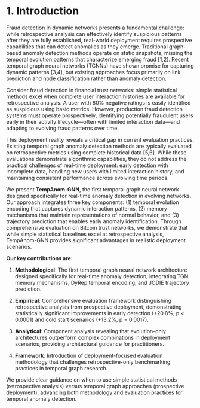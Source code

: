 
# 1. Introduction

Fraud detection in dynamic networks presents a fundamental challenge: while retrospective analysis can effectively identify suspicious patterns after they are fully established, real-world deployment requires prospective capabilities that can detect anomalies as they emerge. Traditional graph-based anomaly detection methods operate on static snapshots, missing the temporal evolution patterns that characterize emerging fraud [1,2]. Recent temporal graph neural networks (TGNNs) have shown promise for capturing dynamic patterns [3,4], but existing approaches focus primarily on link prediction and node classification rather than anomaly detection.

Consider fraud detection in financial trust networks: simple statistical methods excel when complete user interaction histories are available for retrospective analysis. A user with 80% negative ratings is easily identified as suspicious using basic metrics. However, production fraud detection systems must operate prospectively, identifying potentially fraudulent users early in their activity lifecycle—often with limited interaction data—and adapting to evolving fraud patterns over time.

This deployment reality reveals a critical gap in current evaluation practices. Existing temporal graph anomaly detection methods are typically evaluated on retrospective metrics using complete historical data [5,6]. While these evaluations demonstrate algorithmic capabilities, they do not address the practical challenges of real-time deployment: early detection with incomplete data, handling new users with limited interaction history, and maintaining consistent performance across evolving time periods.

We present **TempAnom-GNN**, the first temporal graph neural network designed specifically for real-time anomaly detection in evolving networks. Our approach integrates three key components: (1) temporal evolution encoding that captures dynamic interaction patterns, (2) memory mechanisms that maintain representations of normal behavior, and (3) trajectory prediction that enables early anomaly identification. Through comprehensive evaluation on Bitcoin trust networks, we demonstrate that while simple statistical baselines excel at retrospective analysis, TempAnom-GNN provides significant advantages in realistic deployment scenarios.

**Our key contributions are:**

1. **Methodological**: The first temporal graph neural network architecture designed specifically for real-time anomaly detection, integrating TGN memory mechanisms, DyRep temporal encoding, and JODIE trajectory prediction.

2. **Empirical**: Comprehensive evaluation framework distinguishing retrospective analysis from prospective deployment, demonstrating statistically significant improvements in early detection (+20.8%, p < 0.0001) and cold start scenarios (+13.2%, p = 0.0017).

3. **Analytical**: Component analysis revealing that evolution-only architectures outperform complex combinations in deployment scenarios, providing architectural guidance for practitioners.

4. **Framework**: Introduction of deployment-focused evaluation methodology that challenges retrospective-only benchmarking practices in temporal graph research.

We provide clear guidance on when to use simple statistical methods (retrospective analysis) versus temporal graph approaches (prospective deployment), advancing both methodology and evaluation practices for temporal anomaly detection.
